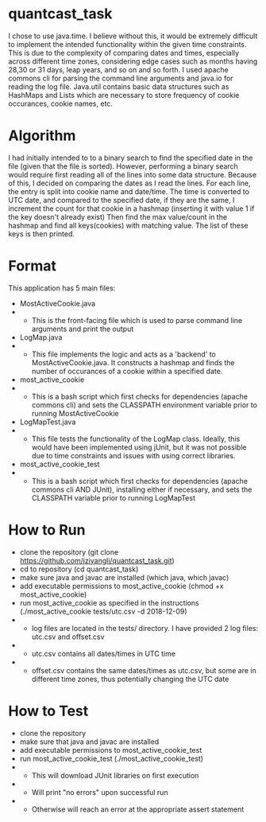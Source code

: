 # quantcast_task
I chose to use java.time. I believe without this, it would be extremely difficult to implement the intended functionality within the given time constraints. This is due to the complexity of comparing dates and times, especially across different time zones, considering edge cases such as months having 28,30 or 31 days, leap years, and so on and so forth. 
I used apache commons cli for parsing the command line arguments and java.io for reading the log file.
Java.util contains basic data structures such as HashMaps and Lists which are necessary to store frequency of cookie occurances, cookie names, etc.

# Algorithm
I had initially intended to to a binary search to find the specified date in the file (given that the file is sorted). However, performing a binary search would require first reading all of the lines into some data structure. Because of this, I decided on comparing the dates as I read the lines.
For each line, the entry is split into cookie name and date/time. The time is converted to UTC date, and compared to the specified date, if they are the same, I increment the count for that cookie in a hashmap (inserting it with value 1 if the key doesn't already exist)
Then find the max value/count in the hashmap and find all keys(cookies) with matching value.
The list of these keys is then printed.
# Format
This application has 5 main files:
* MostActiveCookie.java
* * This is the front-facing file which is used to parse command line arguments and print the output
* LogMap.java
* * This file implements the logic and acts as a 'backend' to MostActiveCookie.java. It constructs a hashmap and finds the number of occurances of a cookie within a specified date.
* most_active_cookie
* * This is a bash script which first checks for dependencies (apache commons cli) and sets the CLASSPATH environment variable prior to running MostActiveCookie
* LogMapTest.java
* * This file tests the functionality of the LogMap class. Ideally, this would have been implemented using jUnit, but it was not possible due to time constraints and issues with using correct libraries.
* most_active_cookie_test
* * This is a bash script which first checks for dependencies (apache commons cli AND JUnit), installing either if necessary, and sets the CLASSPATH variable prior to running LogMapTest
# How to Run
* clone the repository (git clone https://github.com/jziyangli/quantcast_task.git)
* cd to repository (cd quantcast_task)
* make sure java and javac are installed (which java, which javac)
* add executable permissions to most_active_cookie (chmod +x most_active_cookie)
* run most_active_cookie as specified in the instructions (./most_active_cookie tests/utc.csv -d 2018-12-09)
* * log files are located in the tests/ directory. I have provided 2 log files: utc.csv and offset.csv
* * utc.csv contains all dates/times in UTC time
* * offset.csv contains the same dates/times as utc.csv, but some are in different time zones, thus potentially changing the UTC date
# How to Test
* clone the repository
* make sure that java and javac are installed
* add executable permissions to most_active_cookie_test
* run most_active_cookie_test (./most_active_cookie_test)
* * This will download JUnit libraries on first execution
* * Will print "no errors" upon successful run
* * Otherwise will reach an error at the appropriate assert statement
